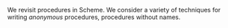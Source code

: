 We revisit procedures in Scheme.  We consider a variety of techniques
for writing <em>anonymous</em> procedures, procedures without names.
